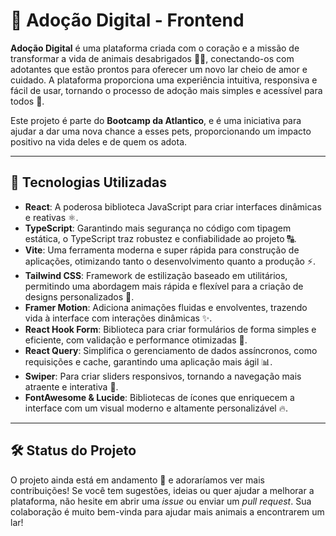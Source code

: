 # 🐾 Adoção Digital - Frontend

**Adoção Digital** é uma plataforma criada com o coração e a missão de transformar a vida de animais desabrigados 🐶🐱, conectando-os com adotantes que estão prontos para oferecer um novo lar cheio de amor e cuidado. A plataforma proporciona uma experiência intuitiva, responsiva e fácil de usar, tornando o processo de adoção mais simples e acessível para todos 💖.

Este projeto é parte do **Bootcamp da Atlantico**, e é uma iniciativa para ajudar a dar uma nova chance a esses pets, proporcionando um impacto positivo na vida deles e de quem os adota.

---

## 🚀 Tecnologias Utilizadas

- **React**: A poderosa biblioteca JavaScript para criar interfaces dinâmicas e reativas ⚛️.
- **TypeScript**: Garantindo mais segurança no código com tipagem estática, o TypeScript traz robustez e confiabilidade ao projeto 🔠.
- **Vite**: Uma ferramenta moderna e super rápida para construção de aplicações, otimizando tanto o desenvolvimento quanto a produção ⚡.
- **Tailwind CSS**: Framework de estilização baseado em utilitários, permitindo uma abordagem mais rápida e flexível para a criação de designs personalizados 🎨.
- **Framer Motion**: Adiciona animações fluidas e envolventes, trazendo vida à interface com interações dinâmicas ✨.
- **React Hook Form**: Biblioteca para criar formulários de forma simples e eficiente, com validação e performance otimizadas 📝.
- **React Query**: Simplifica o gerenciamento de dados assíncronos, como requisições e cache, garantindo uma aplicação mais ágil 📊.
- **Swiper**: Para criar sliders responsivos, tornando a navegação mais atraente e interativa 📸.
- **FontAwesome & Lucide**: Bibliotecas de ícones que enriquecem a interface com um visual moderno e altamente personalizável 🔥.

---

## 🛠️ Status do Projeto

O projeto ainda está em andamento 🚧 e adoraríamos ver mais contribuições! Se você tem sugestões, ideias ou quer ajudar a melhorar a plataforma, não hesite em abrir uma *issue* ou enviar um *pull request*. Sua colaboração é muito bem-vinda para ajudar mais animais a encontrarem um lar!
